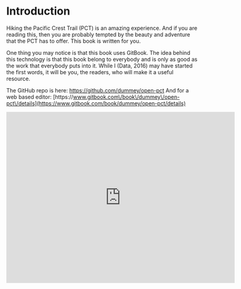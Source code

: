# Introduction

Hiking the Pacific Crest Trail \(PCT\) is an amazing experience. And if you are reading this, then you are probably tempted by the beauty and adventure that the PCT has to offer. This book is written for you.

One thing you may notice is that this book uses GitBook. The idea behind this technology is that this book belong to everybody and is only as good as the work that everybody puts into it. While I \(Data, 2016\) may have started the first words, it will be you, the readers, who will make it a useful resource.

The GitHub repo is here: [https:\/\/github.com\/dummey\/open-pct](https://github.com/dummey/open-pct)
And for a web based editor: [https:\/\/www.gitbook.com\/book\/dummey\/open-pct\/details](https://www.gitbook.com/book/dummey/open-pct/details)


<div class="intrinsic-container">
  <iframe src="https://www.google.com/maps/embed?pb=!1m18!1m12!1m3!1d107496.29370839735!2d-116.54374445374958!3d32.65254649314077!2m3!1f0!2f0!3f0!3m2!1i1024!2i768!4f13.1!3m3!1m2!1s0x80d974e4b15f4e29%3A0x14c1a507d8abdc1f!2sCampo%2C+CA+91906!5e0!3m2!1sen!2sus!4v1476218212207" width="600" height="450" frameborder="0" style="border:0" allowfullscreen></iframe>
</div>


